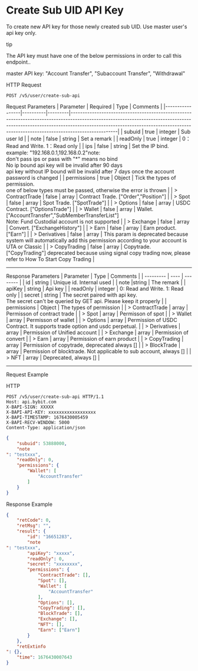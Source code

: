 # Create Sub UID API Key
To create new API key for those newly created sub UID. Use master user's api key only.


tip

The API key must have one of the below permissions in order to call this endpoint..

master API key: "Account Transfer", "Subaccount Transfer", "Withdrawal"

HTTP Request
```http
POST /v5/user/create-sub-api
```

Request Parameters
| Parameter       | Required | Type    | Comments                                                                                                                                                                                                                                                     |
|-----------------|----------|---------|--------------------------------------------------------------------------------------------------------------------------------------------------------------------------------------------------------------------------------------------------------------|
| subuid          | true     | integer | Sub user Id                                                                                                                                                                                                                                                  |
| note            | false    | string  | Set a remark                                                                                                                                                                                                                                                 |
| readOnly        | true     | integer | 0：Read and Write. 1：Read only                                                                                                                                                                                                                              |
| ips             | false    | string  | Set the IP bind. example: "192.168.0.1,192.168.0.2"note:<br>don't pass ips or pass with "*" means no bind<br>No ip bound api key will be invalid after 90 days<br>api key without IP bound will be invalid after 7 days once the account password is changed |
| permissions     | true     | Object  | Tick the types of permission.<br>one of below types must be passed, otherwise the error is thrown                                                                                                                                                            |
| > ContractTrade | false    | array   | Contract Trade. ["Order","Position"]                                                                                                                                                                                                                         |
| > Spot          | false    | array   | Spot Trade. ["SpotTrade"]                                                                                                                                                                                                                                    |
| > Options       | false    | array   | USDC Contract. ["OptionsTrade"]                                                                                                                                                                                                                              |
| > Wallet        | false    | array   | Wallet. ["AccountTransfer","SubMemberTransferList"]<br>Note: Fund Custodial account is not supported                                                                                                                                                         |
| > Exchange      | false    | array   | Convert. ["ExchangeHistory"]                                                                                                                                                                                                                                 |
| > Earn          | false    | array   | Earn product. ["Earn"]                                                                                                                                                                                                                                       |
| > Derivatives   | false    | array   | This param is deprecated because system will automatically add this permission according to your account is UTA or Classic                                                                                                                                   |
| > CopyTrading   | false    | array   | Copytrade. ["CopyTrading"] deprecated because using signal copy trading now, please refer to How To Start Copy Trading                                                                                                                                       |

---


Response Parameters
| Parameter | Type | Comments |
| --------- | ---- | -------- |
| id | string | Unique id. Internal used |
| note |string | The remark |
| apiKey | string | Api key |
| readOnly | integer | 0: Read and Write. 1: Read only |
| secret | string | The secret paired with api key.<br> The secret can't be queried by GET api. Please keep it properly |
| permissions | Object | The types of permission |
| > ContractTrade | array | Permisson of contract trade |
| > Spot | array | Permisson of spot |
| > Wallet | array | Permisson of wallet |
| > Options | array | Permission of USDC Contract. It supports trade option and usdc perpetual. |
| > Derivatives | array | Permission of Unified account |
| > Exchange | array | Permission of convert |
| > Earn | array | Permission of earn product |
| > CopyTrading | array | Permission of copytrade, deprecated always [] |
| > BlockTrade | array | Permission of blocktrade. Not applicable to sub account, always [] |
| > NFT | array | Deprecated, always [] |

---

Request Example

HTTP
 
  
```http
POST /v5/user/create-sub-api HTTP/1.1
Host: api.bybit.com
X-BAPI-SIGN: XXXXX
X-BAPI-API-KEY: xxxxxxxxxxxxxxxxxx
X-BAPI-TIMESTAMP: 1676430005459
X-BAPI-RECV-WINDOW: 5000
Content-Type: application/json
```

```json
{
    "subuid": 53888000,
    "note
": "testxxx",
    "readOnly": 0,
    "permissions": {
        "Wallet": [
            "AccountTransfer"
        ]
    }
}
```

Response Example
```json
{
    "retCode": 0,
    "retMsg": "",
    "result": {
        "id": "16651283",
        "note
": "testxxx",
        "apiKey": "xxxxx",
        "readOnly": 0,
        "secret": "xxxxxxxx",
        "permissions": {
            "ContractTrade": [],
            "Spot": [],
            "Wallet": [
                "AccountTransfer"
            ],
            "Options": [],
            "CopyTrading": [],
            "BlockTrade": [],
            "Exchange": [],
            "NFT": [],
            "Earn": ["Earn"]
        }
    },
    "retExtinfo
": {},
    "time": 1676430007643
}
```

